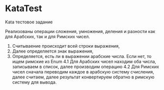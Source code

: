 # KataTest
Kata тестовое задание

Реализованы операции сложения, умножения, деления и разности как для Арабских, так и для Римских чисел.
1. Считываение происходит всей строки выражения, 
2. Далее определяется знак выражения,
3. Определяется, есть ли в выражении арабские числа. Если нет, то ищем римские из Enum
4.1 Для Арабских чисел находим оба числа, записываем в список, далее производим операцию
4.2 Для Римских чисел сначала переводим каждое в арабскую систему счисления, далее считаем, далее результат конвертируем обратно в римскую систему для вывода.
